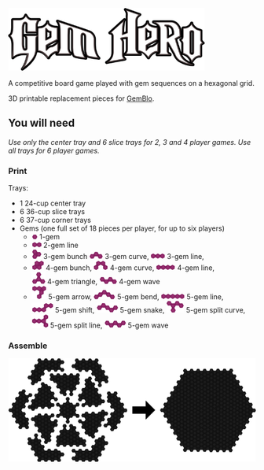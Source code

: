 <img alt="Gem Hero" src="https://raw.githubusercontent.com/TassSinclair/GemHero/master/logo.png" width="400" />

A competitive board game played with gem sequences on a hexagonal grid.

3D printable replacement pieces for [GemBlo](http://boardgamez.co.kr/shop/goods/goods_view.php?goodsno=53&category=003010).


## You will need

*Use only the center tray and 6 slice trays for 2, 3 and 4 player games. Use all trays for 6 player games.*

### Print

Trays:
  - 1 24-cup center tray
  - 6 36-cup slice trays
  - 6 37-cup corner trays
- Gems (one full set of 18 pieces per player, for up to six players)
  - <img src="https://raw.githubusercontent.com/TassSinclair/GemHero/master/gems/1-gem.png" /> 1-gem
  - <img src="https://raw.githubusercontent.com/TassSinclair/GemHero/master/gems/2-gem-line.png" /> 2-gem line
  - <img src="https://raw.githubusercontent.com/TassSinclair/GemHero/master/gems/3-gem-triangle.png" /> 3-gem bunch
    <img src="https://raw.githubusercontent.com/TassSinclair/GemHero/master/gems/3-gem-curve.png" /> 3-gem curve,
    <img src="https://raw.githubusercontent.com/TassSinclair/GemHero/master/gems/3-gem-line.png" /> 3-gem line,
  - <img src="https://raw.githubusercontent.com/TassSinclair/GemHero/master/gems/4-gem-diamond.png" /> 4-gem bunch, 
    <img src="https://raw.githubusercontent.com/TassSinclair/GemHero/master/gems/4-gem-curve.png" /> 4-gem curve, 
    <img src="https://raw.githubusercontent.com/TassSinclair/GemHero/master/gems/4-gem-line.png" /> 4-gem line, 
    <br />
    <img src="https://raw.githubusercontent.com/TassSinclair/GemHero/master/gems/4-gem-triangle.png" /> 4-gem triangle,
    <img src="https://raw.githubusercontent.com/TassSinclair/GemHero/master/gems/4-gem-wave.png" /> 4-gem wave
  - <img src="https://raw.githubusercontent.com/TassSinclair/GemHero/master/gems/5-gem-arrow.png" /> 5-gem arrow,
    <img src="https://raw.githubusercontent.com/TassSinclair/GemHero/master/gems/5-gem-bend.png" /> 5-gem bend,
    <img src="https://raw.githubusercontent.com/TassSinclair/GemHero/master/gems/5-gem-line.png" /> 5-gem line,
    <br />
    <img src="https://raw.githubusercontent.com/TassSinclair/GemHero/master/gems/5-gem-shift.png" /> 5-gem shift,
    <img src="https://raw.githubusercontent.com/TassSinclair/GemHero/master/gems/5-gem-snake.png" /> 5-gem snake,
    <img src="https://raw.githubusercontent.com/TassSinclair/GemHero/master/gems/5-gem-split-curve.png" /> 5-gem split curve,
    <br />
    <img src="https://raw.githubusercontent.com/TassSinclair/GemHero/master/gems/5-gem-split-line.png" /> 5-gem split line,
    <img src="https://raw.githubusercontent.com/TassSinclair/GemHero/master/gems/5-gem-wave.png" /> 5-gem wave

### Assemble 
  <img alt="Joining trays" src="https://raw.githubusercontent.com/TassSinclair/GemHero/master/trays/joining-trays.png" /> 
